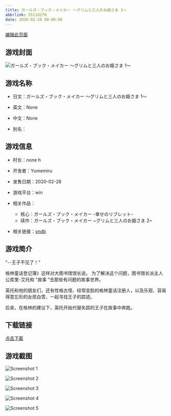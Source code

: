 ```yaml
---
title: ガールズ・ブック・メイカー ～グリムと三人のお姫さま 1～
abbrlink: 5511d2f0
date: 2020-02-28 00:00:00
---
```

[编辑此页面](https://github.com/ACG-3/ADV3-source/blob/main/source/_posts/games/%E3%82%AC%E3%83%BC%E3%83%AB%E3%82%BA%E3%83%BB%E3%83%96%E3%83%83%E3%82%AF%E3%83%BB%E3%83%A1%E3%82%A4%E3%82%AB%E3%83%BC%20%EF%BD%9E%E3%82%B0%E3%83%AA%E3%83%A0%E3%81%A8%E4%B8%89%E4%BA%BA%E3%81%AE%E3%81%8A%E5%A7%AB%E3%81%95%E3%81%BE%201%EF%BD%9E.md)

## 游戏封面

![ガールズ・ブック・メイカー ～グリムと三人のお姫さま 1～](https://pan.timero.xyz/onedrive/img_lib_001/%E3%82%AC%E3%83%BC%E3%83%AB%E3%82%BA%E3%83%BB%E3%83%96%E3%83%83%E3%82%AF%E3%83%BB%E3%83%A1%E3%82%A4%E3%82%AB%E3%83%BC%20%EF%BD%9E%E3%82%B0%E3%83%AA%E3%83%A0%E3%81%A8%E4%B8%89%E4%BA%BA%E3%81%AE%E3%81%8A%E5%A7%AB%E3%81%95%E3%81%BE%201%EF%BD%9E_cover.avif)


## 游戏名称

- 日文：ガールズ・ブック・メイカー ～グリムと三人のお姫さま 1～
- 英文：None
- 中文：None

- 别名：


## 游戏信息

- 时长：none h
- 开发者：Yumemiru
- 发售日期：2020-02-28
- 游戏平台：win
- 相关作品：
   - 核心：ガールズ・ブック・メイカー -幸せのリブレット-
   - 续作：ガールズ・ブック・メイカー ~グリムと三人のお姫さま 2~

- 相关链接：[vndb](https://vndb.org/v27361)


## 游戏简介

"--王子不见了！"

格林童话登记簿》这样对大图书馆馆长说。
为了解决这个问题，图书馆长派主人公库里-艾托和 "故事 "去那些有问题的故事世界。

英托和他的朋友们，还有性格古怪、经常变脸的格林童话注册人，以及乐观、容易得意忘形的女孩白雪，一起寻找王子的踪迹。

后来，在格林的建议下，英托开始代替失踪的王子在故事中奔跑。




## 下载链接

[点击下载](https://pan.timero.xyz/onedrive/adv_lib_001/%E3%82%AC%E3%83%BC%E3%83%AB%E3%82%BA%E3%83%BB%E3%83%96%E3%83%83%E3%82%AF%E3%83%BB%E3%83%A1%E3%82%A4%E3%82%AB%E3%83%BC%20%EF%BD%9E%E3%82%B0%E3%83%AA%E3%83%A0%E3%81%A8%E4%B8%89%E4%BA%BA%E3%81%AE%E3%81%8A%E5%A7%AB%E3%81%95%E3%81%BE%201%EF%BD%9E)


## 游戏截图


![Screenshot 1](https://pan.timero.xyz/onedrive/img_lib_001/%E3%82%AC%E3%83%BC%E3%83%AB%E3%82%BA%E3%83%BB%E3%83%96%E3%83%83%E3%82%AF%E3%83%BB%E3%83%A1%E3%82%A4%E3%82%AB%E3%83%BC%20%EF%BD%9E%E3%82%B0%E3%83%AA%E3%83%A0%E3%81%A8%E4%B8%89%E4%BA%BA%E3%81%AE%E3%81%8A%E5%A7%AB%E3%81%95%E3%81%BE%201%EF%BD%9E_Screenshot_1.avif)

![Screenshot 2](https://pan.timero.xyz/onedrive/img_lib_001/%E3%82%AC%E3%83%BC%E3%83%AB%E3%82%BA%E3%83%BB%E3%83%96%E3%83%83%E3%82%AF%E3%83%BB%E3%83%A1%E3%82%A4%E3%82%AB%E3%83%BC%20%EF%BD%9E%E3%82%B0%E3%83%AA%E3%83%A0%E3%81%A8%E4%B8%89%E4%BA%BA%E3%81%AE%E3%81%8A%E5%A7%AB%E3%81%95%E3%81%BE%201%EF%BD%9E_Screenshot_2.avif)

![Screenshot 3](https://pan.timero.xyz/onedrive/img_lib_001/%E3%82%AC%E3%83%BC%E3%83%AB%E3%82%BA%E3%83%BB%E3%83%96%E3%83%83%E3%82%AF%E3%83%BB%E3%83%A1%E3%82%A4%E3%82%AB%E3%83%BC%20%EF%BD%9E%E3%82%B0%E3%83%AA%E3%83%A0%E3%81%A8%E4%B8%89%E4%BA%BA%E3%81%AE%E3%81%8A%E5%A7%AB%E3%81%95%E3%81%BE%201%EF%BD%9E_Screenshot_3.avif)

![Screenshot 4](https://pan.timero.xyz/onedrive/img_lib_001/%E3%82%AC%E3%83%BC%E3%83%AB%E3%82%BA%E3%83%BB%E3%83%96%E3%83%83%E3%82%AF%E3%83%BB%E3%83%A1%E3%82%A4%E3%82%AB%E3%83%BC%20%EF%BD%9E%E3%82%B0%E3%83%AA%E3%83%A0%E3%81%A8%E4%B8%89%E4%BA%BA%E3%81%AE%E3%81%8A%E5%A7%AB%E3%81%95%E3%81%BE%201%EF%BD%9E_Screenshot_4.avif)

![Screenshot 5](https://pan.timero.xyz/onedrive/img_lib_001/%E3%82%AC%E3%83%BC%E3%83%AB%E3%82%BA%E3%83%BB%E3%83%96%E3%83%83%E3%82%AF%E3%83%BB%E3%83%A1%E3%82%A4%E3%82%AB%E3%83%BC%20%EF%BD%9E%E3%82%B0%E3%83%AA%E3%83%A0%E3%81%A8%E4%B8%89%E4%BA%BA%E3%81%AE%E3%81%8A%E5%A7%AB%E3%81%95%E3%81%BE%201%EF%BD%9E_Screenshot_5.avif)


